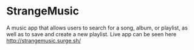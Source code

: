 # StrangeMusic
A music app that allows users to search for a song, album, or playlist, as well as to save and create a new playlist.
Live app can be seen here http://strangemusic.surge.sh/
